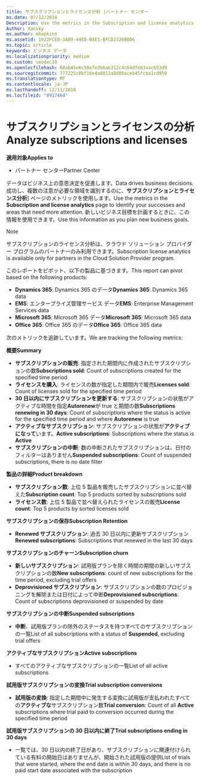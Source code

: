```yaml
---
title: サブスクリプションとライセンス分析 |パートナー センター
ms.date: 07/12/2018
Description: Use the metrics in the Subscription and license analytics page to identify your successes and areas that need more attention.
Author: Xansky
ms.author: mhopkins
ms.assetid: 1922FCE8-3A89-44ED-B4E1-BFCD2326BB06
ms.topic: article
keywords: ビジネス データ
ms.localizationpriority: medium
ms.custom: seodec18
ms.openlocfilehash: 60ab45e6c50e7e3b6ab312c4c64dfeb3aacb53d9
ms.sourcegitcommit: 777225c8bf16e4a8811a9d88aceb45fcba1cd959
ms.translationtype: MT
ms.contentlocale: ja-JP
ms.lasthandoff: 12/11/2018
ms.locfileid: "8917464"
---
```

# <a name="analyze-subscriptions-and-licenses"></a><span data-ttu-id="80ba5-103">サブスクリプションとライセンスの分析</span><span class="sxs-lookup"><span data-stu-id="80ba5-103">Analyze subscriptions and licenses</span></span> 

**<span data-ttu-id="80ba5-104">適用対象</span><span class="sxs-lookup"><span data-stu-id="80ba5-104">Applies to</span></span>**

- <span data-ttu-id="80ba5-105">パートナー センター</span><span class="sxs-lookup"><span data-stu-id="80ba5-105">Partner Center</span></span>

<span data-ttu-id="80ba5-106">データはビジネス上の意思決定を促進します。</span><span class="sxs-lookup"><span data-stu-id="80ba5-106">Data drives business decisions.</span></span> <span data-ttu-id="80ba5-107">成功し、複数の注意が必要な領域を識別するのに、**サブスクリプションとライセンス分析**] ページのメトリックを使用します。</span><span class="sxs-lookup"><span data-stu-id="80ba5-107">Use the metrics in the **Subscription and license analytics** page to identify your successes and areas that need more attention.</span></span> <span data-ttu-id="80ba5-108">新しいビジネス目標を計画するときに、この情報を使用できます。</span><span class="sxs-lookup"><span data-stu-id="80ba5-108">Use this information as you plan new business goals.</span></span>

> [!NOTE]
> <span data-ttu-id="80ba5-109">サブスクリプションのライセンス分析は、クラウド ソリューション プロバイダー プログラムのパートナーのみ利用できます。</span><span class="sxs-lookup"><span data-stu-id="80ba5-109">Subscription license analytics is available only for partners in the Cloud Solution Provider program.</span></span>


<span data-ttu-id="80ba5-110">このレポートをピボット、以下の製品に基づきます。</span><span class="sxs-lookup"><span data-stu-id="80ba5-110">This report can pivot based on the following products:</span></span>

 - <span data-ttu-id="80ba5-111">**Dynamics 365**: Dynamics 365 のデータ</span><span class="sxs-lookup"><span data-stu-id="80ba5-111">**Dynamics 365**: Dynamics 365 data</span></span>  
 - <span data-ttu-id="80ba5-112">**EMS**: エンタープライズ管理サービス データ</span><span class="sxs-lookup"><span data-stu-id="80ba5-112">**EMS**: Enterprise Management Services data</span></span>  
 - <span data-ttu-id="80ba5-113">**Microsoft 365**: Microsoft 365 データ</span><span class="sxs-lookup"><span data-stu-id="80ba5-113">**Microsoft 365**: Microsoft 365 data</span></span>  
 - <span data-ttu-id="80ba5-114">**Office 365**: Office 365 のデータ</span><span class="sxs-lookup"><span data-stu-id="80ba5-114">**Office 365**: Office 365 data</span></span>  


<span data-ttu-id="80ba5-115">次のメトリックを追跡しています。</span><span class="sxs-lookup"><span data-stu-id="80ba5-115">We are tracking the following metrics:</span></span>

**<span data-ttu-id="80ba5-116">概要</span><span class="sxs-lookup"><span data-stu-id="80ba5-116">Summary</span></span>**  
 - <span data-ttu-id="80ba5-117">**サブスクリプションの販売**: 指定された期間内に作成されたサブスクリプションの数</span><span class="sxs-lookup"><span data-stu-id="80ba5-117">**Subscriptions sold**: Count of subscriptions created for the specified time period</span></span>  
 - <span data-ttu-id="80ba5-118">**ライセンスを購入**: ライセンスの数が指定した期間内で販売</span><span class="sxs-lookup"><span data-stu-id="80ba5-118">**Licenses sold**: Count of licenses sold for the specified time period</span></span>   
 - <span data-ttu-id="80ba5-119">**30 日以内にサブスクリプションを更新する**: サブスクリプションの状態がアクティブな時間を指定**Autorenew**が true と期間の数</span><span class="sxs-lookup"><span data-stu-id="80ba5-119">**Subscriptions renewing in 30 days**: Count of subscriptions where the status is active for the specified time period and where **Autorenew** is true</span></span>
 - <span data-ttu-id="80ba5-120">**アクティブなサブスクリプション**: サブスクリプションの状態が**アクティブになって**います。</span><span class="sxs-lookup"><span data-stu-id="80ba5-120">**Active subscriptions**: Subscriptions where the status is **Active**</span></span>  
 - <span data-ttu-id="80ba5-121">**サブスクリプションの中断**: 数の中断されたサブスクリプションは、日付のフィルターはありません</span><span class="sxs-lookup"><span data-stu-id="80ba5-121">**Suspended subscriptions**: Count of suspended subscriptions, there is no date filter</span></span>  

**<span data-ttu-id="80ba5-122">製品の詳細</span><span class="sxs-lookup"><span data-stu-id="80ba5-122">Product breakdown</span></span>**  
 - <span data-ttu-id="80ba5-123">**サブスクリプション数**: 上位 5 製品を販売したサブスクリプションに並べ替えた</span><span class="sxs-lookup"><span data-stu-id="80ba5-123">**Subscription count**: Top 5 products sorted by subscriptions sold</span></span>  
 - <span data-ttu-id="80ba5-124">**ライセンス数**: 上位 5 製品で並べ替えられたライセンスの販売</span><span class="sxs-lookup"><span data-stu-id="80ba5-124">**License count**: Top 5 products by sorted licenses sold</span></span>

**<span data-ttu-id="80ba5-125">サブスクリプションの保存</span><span class="sxs-lookup"><span data-stu-id="80ba5-125">Subscription Retention</span></span>**
 - <span data-ttu-id="80ba5-126">**Renewed サブスクリプション**: 過去 30 日以内に更新サブスクリプション</span><span class="sxs-lookup"><span data-stu-id="80ba5-126">**Renewed subscriptions**: Subscriptions that renewed in the last 30 days</span></span>  

**<span data-ttu-id="80ba5-127">サブスクリプションのチャーン</span><span class="sxs-lookup"><span data-stu-id="80ba5-127">Subscription churn</span></span>**  
 - <span data-ttu-id="80ba5-128">**新しいサブスクリプション**: 試用版プランを除く時間の期間の新しいサブスクリプションの数</span><span class="sxs-lookup"><span data-stu-id="80ba5-128">**New subscriptions**: count of new subscriptions for the time period, excluding trial offers</span></span>  
 - <span data-ttu-id="80ba5-129">**Deprovisioned サブスクリプション**: サブスクリプションの数のプロビジョニングを解除または日付によって中断</span><span class="sxs-lookup"><span data-stu-id="80ba5-129">**Deprovisioned subscriptions**: Count of subscriptions deprovisioned or suspended by date</span></span>  

**<span data-ttu-id="80ba5-130">サブスクリプションの中断</span><span class="sxs-lookup"><span data-stu-id="80ba5-130">Suspended subscriptions</span></span>**  
 - <span data-ttu-id="80ba5-131">**中断**、試用版プランの除外のステータスを持つすべてのサブスクリプションの一覧</span><span class="sxs-lookup"><span data-stu-id="80ba5-131">List of all subscriptions with a status of **Suspended**, excluding trial offers</span></span>  
  
**<span data-ttu-id="80ba5-132">アクティブなサブスクリプション</span><span class="sxs-lookup"><span data-stu-id="80ba5-132">Active subscriptions</span></span>**
 - <span data-ttu-id="80ba5-133">すべてのアクティブなサブスクリプションの一覧</span><span class="sxs-lookup"><span data-stu-id="80ba5-133">List of all active subscriptions</span></span>  

**<span data-ttu-id="80ba5-134">試用版サブスクリプションの変換</span><span class="sxs-lookup"><span data-stu-id="80ba5-134">Trial subscription conversions</span></span>**  
 - <span data-ttu-id="80ba5-135">**試用版の変換**: 指定した期間中に発生する変換に試用版が支払われたすべての**アクティブな**サブスクリプション数</span><span class="sxs-lookup"><span data-stu-id="80ba5-135">**Trial conversion**: Count of all **Active** subscriptions where trial paid to conversion occurred during the specified time period</span></span>  

**<span data-ttu-id="80ba5-136">試用版サブスクリプションの 30 日以内に終了</span><span class="sxs-lookup"><span data-stu-id="80ba5-136">Trial subscriptions ending in 30 days</span></span>**  
 - <span data-ttu-id="80ba5-137">一覧では、30 日以内の終了日があり、サブスクリプションに関連付けられている有料の開始日はありませんが、開始された試用版の提供</span><span class="sxs-lookup"><span data-stu-id="80ba5-137">List of trials that were started, where the end date is within 30 days, and there is no paid start date associated with the subscription</span></span>  

  